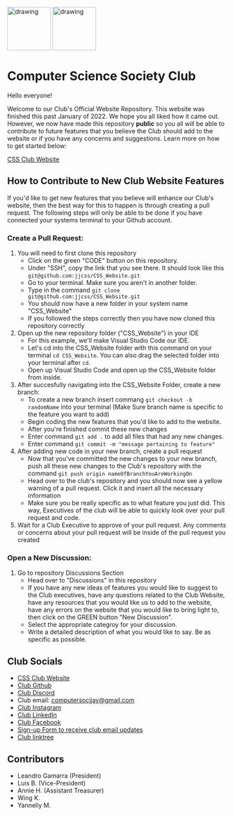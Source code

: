 <!-- CSS_Website Github Repo Read.me File  -->


<img src="https://i.imgur.com/JybZuXd.png" alt="drawing" width="100"/> <img src="https://i.imgur.com/Bzkqs5I.png" alt="drawing" width="100"/>

<!-- Template of how emails should look like before we send them out. Make sure you get the "go" from the Secretary or President before we send out the emails to all club members -->

# Computer Science Society Club

Hello everyone!

Welcome to our Club's Official Website Repository. This website was finished this past January of 2022. We hope you all liked how it came out. However, we now have made this repository <b>public</b> so you all will be able to contribute to future features that you believe the Club should add to the website or if you have any concerns and suggestions. Learn more on how to get started below:

[CSS Club Website](https://jjaycss.tech/)

## How to Contribute to New Club Website Features
If you'd like to get new features that you believe will enhance our Club's website, then the best way for this to happen is through creating a pull request. The following steps will only be able to be done if you have connected your systems terminal to your Github account.
### Create a Pull Request:
1) You will need to first clone this repository
    - Click on the green "CODE" button on this repository.
    - Under "SSH", copy the link that you see there. It should look like this `git@github.com:jjcss/CSS_Website.git`
    - Go to your terminal. Make sure you aren't in another folder.
    - Type in the command `git clone git@github.com:jjcss/CSS_Website.git`
    - You should now have a new folder in your system name "CSS_Website"
    - If you followed the steps correctly then you have now cloned this repository correctly
2) Open up the new repository folder ("CSS_Website") in your IDE
    - For this example, we'll make Visual Studio Code our IDE. 
    - Let's cd into the CSS_Website folder with this command on your terminal `cd CSS_Website`. You can also drag the selected folder into your terminal after `cd`.
    - Open up Visual Studio Code and open up the CSS_Website folder from inside.
3) After succesfully navigating into the CSS_Website Folder, create a new branch:
    - To create a new branch insert commang `git checkout -b randomName` into your terminal (Make Sure branch name is specific to the feature you want to add)
    - Begin coding the new features that you'd like to add to the website.
    - After you're finished commit these new changes
    - Enter command `git add .` to add all files that had any new changes.
    - Enter command `git commit -m "message pertaining to feature"`
4) After adding new code in your new branch, create a pull request
    - Now that you've committed the new changes to your new branch, push all these new changes to the Club's repository with the command `git push origin nameOfBranchYouAreWorkingOn`
    - Head over to the club's repository and you should now see a yellow warning of a pull request. Click it and insert all the necessary information
    - Make sure you be really specific as to what feature you just did. This way, Executives of the club will be able to quickly look over your pull request and code.
5) Wait for a Club Executive to approve of your pull request. Any comments or concerns about your pull request will be inside of the pull request you created

### Open a New Discussion:
1) Go to repository Discussions Section
    - Head over to "Discussions" in this repository
    - If you have any new ideas of features you would like to suggest to the Club executives, have any questions related to the Club Website, have any resources that you would like us to add to the website, have any errors on the website that you would like to bring light to, then click on the GREEN button "New Discussion".
    - Select the appropriate categroy for your discussion.
    - Write a detailed description of what you would like to say. Be as specific as possible.


## Club Socials
- [CSS Club Website](https://jjaycss.tech/)
- [Club Github](https://github.com/jjcss)
- [Club Discord](https://discord.gg/fJZKErEnPa)
- Club email: computersocjjay@gmail.com
- [Club Instagram](https://www.instagram.com/jjccomputerscience/)
- [Club LinkedIn](https://www.linkedin.com/in/cssclub/)
- [Club Facebook](https://www.facebook.com/CSSJohnJay)
- [Sign-up Form to receive club email updates](https://docs.google.com/forms/d/e/1FAIpQLSefHY3t8HakF0VvY5jLKppv0XIaU7a0ZdfbTkSHzs1ObCSgsA/viewform)
- [Club linktree](https://l.instagram.com/?u=https%3A%2F%2Flinktr.ee%2Fjjaycss&e=ATOSfCgT69PGdXXE-N6W4LYPCy3d8xTToAElzBm0BrXLhBQG0W5_Lt95y8SU2e3VZYnFmbpSshqcN40Lof-07w&s=1)

## Contributors
- Leandro Gamarra (President)
- Luis B. (Vice-President)
- Annie H. (Assistant Treasurer)
- Wing K.
- Yannelly M.

